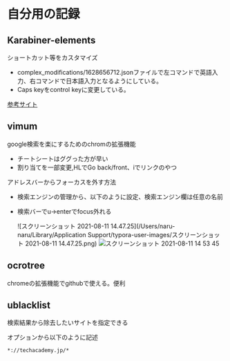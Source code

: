 # 自分用の記録

## Karabiner-elements

ショートカット等をカスタマイズ

- complex_modifications/1628656712.jsonファイルで左コマンドで英語入力、右コマンドで日本語入力となるようにしている。
- Caps keyをcontrol keyに変更している。

[参考サイト](https://qiita.com/s-show/items/08a7c1b558e4d7e6f1b0)

## vimum

google検索を楽にするためのchromの拡張機能

- チートシートはググった方が早い
- 割り当てを一部変更,HLでGo back/front、iでリンクのやつ

アドレスバーからフォーカスを外す方法　

- 検索エンジンの管理から、以下のように設定、検索エンジン欄は任意の名前

- 検索バーでu→enterでfocus外れる

  ![スクリーンショット 2021-08-11 14.47.25](/Users/naru-naru/Library/Application Support/typora-user-images/スクリーンショット 2021-08-11 14.47.25.png)
  ![スクリーンショット 2021-08-11 14 53 45](https://user-images.githubusercontent.com/61283753/128976719-7826bc04-13c8-46ca-ada7-fc27534ee657.png)


## ocrotree

chromeの拡張機能でgithubで使える。便利

## ublacklist

検索結果から除去したいサイトを指定できる

オプションから以下のように記述

```
*://techacademy.jp/*
```

